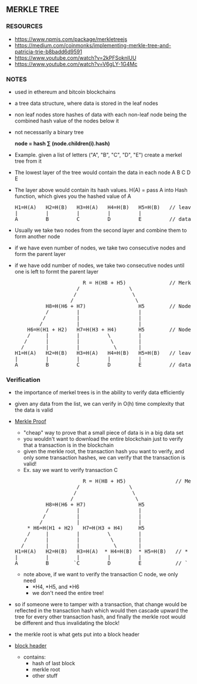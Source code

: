 ## MERKLE TREE

### RESOURCES
- https://www.npmjs.com/package/merkletreejs
- https://medium.com/coinmonks/implementing-merkle-tree-and-patricia-trie-b8badd6d9591
- https://www.youtube.com/watch?v=2kPFSoknlUU
- https://www.youtube.com/watch?v=V6gLY-1G4Mc

### NOTES
- used in ethereum and bitcoin blockchains
- a tree data structure, where data is stored in the leaf nodes
- non leaf nodes store hashes of data with each non-leaf node being the combined hash value of the nodes below it
- not necessarily a binary tree

    **node = hash ∑ (node.children(i).hash)**

- Example. given a list of letters ("A", "B", "C", "D", "E") create a merkel tree from it
- The lowest layer of the tree would contain the data in each node
  A    B    C    D    E

- The layer above would contain its hash values. H(A) = pass A into Hash function, which gives you the hashed value of A
  <pre>
  H1=H(A)   H2=H(B)   H3=H(A)   H4=H(B)   H5=H(B)   // leaves
  |         |         |         |         |
  A         B         C         D         E         // data </pre>

- Usually we take two nodes from the second layer and combine them to form another node
- if we have even number of nodes, we take two consecutive nodes and form the parent layer
- if we have odd number of nodes, we take two consecutive nodes until one is left to formt the parent layer
  <pre>
                        R = H(H8 + H5)              // Merkle Root
                      /                \
                     /                  \
                    /                    \
            H8=H(H6 + H7)                 H5        // Nodes
            /         |                   |
           /          |                   |
          /           |                   |
      H6=H(H1 + H2)   H7=H(H3 + H4)       H5        // Nodes
      /     |         |         \         |
     /      |         |          \        |
    /       |         |           \       |
  H1=H(A)   H2=H(B)   H3=H(A)   H4=H(B)   H5=H(B)   // leaves
  |         |         |         |         |
  A         B         C         D         E         // data </pre>
  

### Verification
- the importance of merkel trees is in the ability to verify data efficiently
- given any data from the list, we can verify in O(h) time complexity that the data is valid
- [Merkle Proof]() 
  - "cheap" way to prove that a small piece of data is in a big data set
  - you wouldn't want to download the entire blockchain just to verify that a transaction is in the blockchain
  - given the merkle root, the transaction hash you want to verify, and only some transaction hashes, 
    we can verify that the transaction is valid!
  - Ex. say we want to verify transaction C
  <pre>
                        R = H(H8 + H5)                // Merkle Root
                      /                \
                     /                  \
                    /                    \
            H8=H(H6 + H7)                 H5        
            /         |                   |
           /          |                   |
          /           |                   |
      * H6=H(H1 + H2)   H7=H(H3 + H4)     H5     
      /     |         |         \         |
     /      |         |          \        |
    /       |         |           \       |
  H1=H(A)   H2=H(B)   H3=H(A)  * H4=H(B)  * H5=H(B)   // * = node/hash we need
  |         |         |         |         |
  A         B        `C         D         E           // ` = node/hash we want to verify </pre>

  - note above, if we want to verify the transaction C node, we only need
    - *H4, *H5, and *H6
    - we don't need the entire tree!
- so if someone were to tamper with a transaction, that change would be reflected in the transaction hash
  which would then cascade upward the tree for every other transaction hash, and finally the merkle root
  would be different and thus invalidating the block!
- the merkle root is what gets put into a block header
- [block header]()
  - contains: 
    - hash of last block
    - merkle root
    - other stuff
